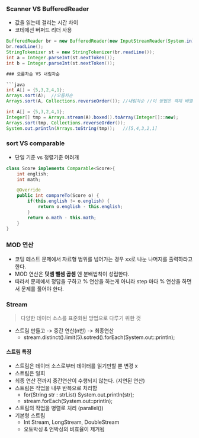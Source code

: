 ### Scanner VS BufferedReader
* 값을 읽는데 걸리는 시간 차이
* 코테에선 버퍼드 리더 사용

```java
BufferedReader br = new BufferedReader(new InputStreamReader(System.in));
br.readLine();
StringTokenizer st = new StringTokenizer(br.readLine());
int a = Integer.parseInt(st.nextToken());
int b = Integer.parseInt(st.nextToken());

### 오름차순 VS 내림차순

```java
int A[] = {5,3,2,4,1};
Arrays.sort(A);  //오름차순
Arrays.sort(A, Collections.reverseOrder()); //내림차순 //이 방법은 객체 배열에서만 가능하다.

int A[] = {5,3,2,4,1};
Integer[] tmp = Arrays.stream(A).boxed().toArray(Integer[]::new);
Arrays.sort(tmp, Collections.reverseOrder());
System.out.println(Arrays.toString(tmp));   //[5,4,3,2,1]
```

### sort VS comparable
* 단일 기준 vs 정렬기준 여러개

```java
class Score implements Comparable<Score>{
    int english;
    int math;

    @Override
    public int compareTo(Score o) {
        if(this.english != o.english) {
            return o.english - this.english;
        }
        return o.math - this.math;
    }
}
```

### MOD 연산
* 코딩 테스트 문제에서 자료형 범위를 넘어가는 경우 xx로 나눈 나머지를 출력하라고 한다.
* MOD 연산은 **덧셈 뺄셈 곱셈** 엔 분배법칙이 성립한다.
* 따라서 문제에서 정답을 구하고 % 연산을 하는게 아니라 step 마다 % 연산을 하면서 문제를 풀어야 한다.


### Stream
> 다양한 데이터 소스를 표준화된 방법으로 다루기 위한 것

* 스트림 만들고 -> 중간 연산(n번) -> 최종연산
  * stream.distinct().limit(5).sotred().forEach(System.out::println);

#### 스트림 특징
* 스트림은 데이터 소스로부터 데이터를 읽기만할 뿐 변경 x
* 스트림은 일회
* 최종 연산 전까지 중간연산이 수행되지 않는다. (지연된 연산)
* 스트림은 작업을 내부 반복으로 처리함
  * for(String str : strList) System.out.println(str);
  * stream.forEach(System.out::println);
* 스트림의 작업을 병렬로 처리 (parallel())
* 기본형 스트림
  * Int Stream, LongStream, DoubleStream
  * 오토박싱 & 언박싱의 비효율이 제거됨

